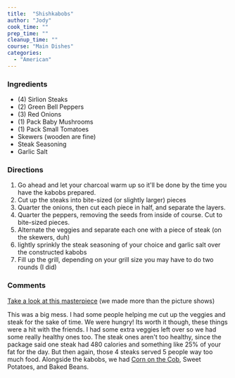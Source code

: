 ```yaml
---
title:  "Shishkabobs"
author: "Jody"
cook_time: ""
prep_time: ""
cleanup_time: ""
course: "Main Dishes"
categories: 
  - "American"
---
```

### Ingredients

* (4) Sirlion Steaks
* (2) Green Bell Peppers
* (3) Red Onions
* (1) Pack Baby Mushrooms
* (1) Pack Small Tomatoes
* Skewers (wooden are fine)
* Steak Seasoning
* Garlic Salt

### Directions

1. Go ahead and let your charcoal warm up so it'll be done by the time you have the kabobs prepared.
1. Cut up the steaks into bite-sized (or slightly larger) pieces
1. Quarter the onions, then cut each piece in half, and separate the layers.
1. Quarter the peppers, removing the seeds from inside of course. Cut to bite-sized pieces.
1. Alternate the veggies and separate each one with a piece of steak (on the skewers, duh)
1. lightly sprinkly the steak seasoning of your choice and garlic salt over the constructed kabobs
1. Fill up the grill, depending on your grill size you may have to do two rounds (I did)

### Comments

[Take a look at this masterpiece](/classic/images/pics/kabobs.jpg) (we made more than the picture shows)

 This was a big mess. I had some people helping me cut up the veggies and steak for the sake of time. We were hungry! Its worth it though, these things were a hit with the friends. I had some extra veggies left over so we had some really healthy ones too. The steak ones aren't too healthy, since the package said one steak had 480 calories and something like 25% of your fat for the day. But then again, those 4 steaks served 5 people way too much food. Alongside the kabobs, we had [Corn on the Cob](/recipes/roasted-corn.html), Sweet Potatoes, and Baked Beans.